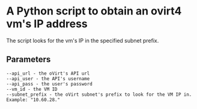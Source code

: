 # A Python script to obtain an ovirt4 vm's IP address 

The script looks for the vm's IP in the specified subnet prefix.

## Parameters
```
--api_url - the oVirt's API url
--api_user - the API's username
--api_pass - the user's password
--vm_id - the VM ID
--subnet_prefix - the oVirt subnet's prefix to look for the VM IP in. Example: "10.60.28."
```
